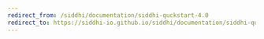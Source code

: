 ```yaml
---
redirect_from: /siddhi/documentation/siddhi-quckstart-4.0
redirect_to: https://siddhi-io.github.io/siddhi/documentation/siddhi-quckstart-4.0/
---
```

